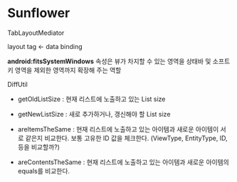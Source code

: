 


# Sunflower


TabLayoutMediator  

layout tag <- data binding  


**android:fitsSystemWindows** 속성은 뷰가 차지할 수 있는 영역을
상태바 및 소프트키 영역을 제외한 영역까지 확장해 주는 역할


DiffUtil
-   getOldListSize : 현재 리스트에 노출하고 있는 List size
-   getNewListSize : 새로 추가하거나, 갱신해야 할 List size
-   areItemsTheSame : 현재 리스트에 노출하고 있는 아이템과 새로운 아이템이 서로 같은지 비교한다. 보통 고유한 ID 값을 체크한다.
(ViewType, EntityType, ID, 등을 비교할까?)

-   areContentsTheSame : 현재 리스트에 노출하고 있는 아이템과 새로운 아이템의 equals를 비교한다.
<!--stackedit_data:
eyJoaXN0b3J5IjpbLTEyMjM2NDMzMywtMzUxNjY5MDYsLTE3MD
YwOTY4MjhdfQ==
-->